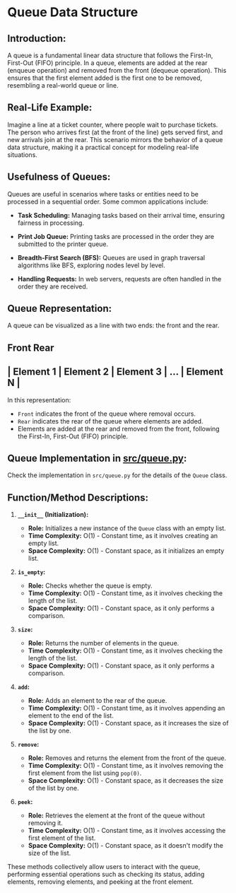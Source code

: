 # Queue Data Structure

## Introduction:

A queue is a fundamental linear data structure that follows the First-In, First-Out (FIFO) principle. In a queue, elements are added at the rear (enqueue operation) and removed from the front (dequeue operation). This ensures that the first element added is the first one to be removed, resembling a real-world queue or line.

## Real-Life Example:

Imagine a line at a ticket counter, where people wait to purchase tickets. The person who arrives first (at the front of the line) gets served first, and new arrivals join at the rear. This scenario mirrors the behavior of a queue data structure, making it a practical concept for modeling real-life situations.

## Usefulness of Queues:

Queues are useful in scenarios where tasks or entities need to be processed in a sequential order. Some common applications include:

- **Task Scheduling:** Managing tasks based on their arrival time, ensuring fairness in processing.
  
- **Print Job Queue:** Printing tasks are processed in the order they are submitted to the printer queue.

- **Breadth-First Search (BFS):** Queues are used in graph traversal algorithms like BFS, exploring nodes level by level.

- **Handling Requests:** In web servers, requests are often handled in the order they are received.

## Queue Representation:

A queue can be visualized as a line with two ends: the front and the rear.

Front                                              Rear
---------------------------------------------------
| Element 1 | Element 2 | Element 3 | ... | Element N |
---------------------------------------------------

In this representation:

- `Front` indicates the front of the queue where removal occurs.
- `Rear` indicates the rear of the queue where elements are added.
- Elements are added at the rear and removed from the front, following the First-In, First-Out (FIFO) principle.

## Queue Implementation in [src/queue.py](./src/queue.py):

Check the implementation in `src/queue.py` for the details of the `Queue` class.

## Function/Method Descriptions:


1. **`__init__` (Initialization):**
   - **Role:** Initializes a new instance of the `Queue` class with an empty list.
   - **Time Complexity:** O(1) - Constant time, as it involves creating an empty list.
   - **Space Complexity:** O(1) - Constant space, as it initializes an empty list.

2. **`is_empty`:**
   - **Role:** Checks whether the queue is empty.
   - **Time Complexity:** O(1) - Constant time, as it involves checking the length of the list.
   - **Space Complexity:** O(1) - Constant space, as it only performs a comparison.

3. **`size`:**
   - **Role:** Returns the number of elements in the queue.
   - **Time Complexity:** O(1) - Constant time, as it involves checking the length of the list.
   - **Space Complexity:** O(1) - Constant space, as it only performs a comparison.

4. **`add`:**
   - **Role:** Adds an element to the rear of the queue.
   - **Time Complexity:** O(1) - Constant time, as it involves appending an element to the end of the list.
   - **Space Complexity:** O(1) - Constant space, as it increases the size of the list by one.

5. **`remove`:**
   - **Role:** Removes and returns the element from the front of the queue.
   - **Time Complexity:** O(1) - Constant time, as it involves removing the first element from the list using `pop(0)`.
   - **Space Complexity:** O(1) - Constant space, as it decreases the size of the list by one.

6. **`peek`:**
   - **Role:** Retrieves the element at the front of the queue without removing it.
   - **Time Complexity:** O(1) - Constant time, as it involves accessing the first element of the list.
   - **Space Complexity:** O(1) - Constant space, as it doesn't modify the size of the list.

These methods collectively allow users to interact with the queue, performing essential operations such as checking its status, adding elements, removing elements, and peeking at the front element.

